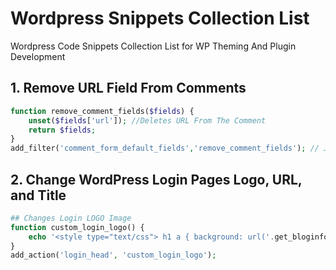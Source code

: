 # Wordpress Snippets Collection List
Wordpress Code Snippets Collection List for WP Theming And Plugin Development

## 1. Remove URL Field From Comments

```php
function remove_comment_fields($fields) {
    unset($fields['url']); //Deletes URL From The Comment
    return $fields;
}
add_filter('comment_form_default_fields','remove_comment_fields'); // Job done using filter function

```
## 2. Change WordPress Login Pages Logo, URL, and Title

```php
## Changes Login LOGO Image
function custom_login_logo() {
	echo '<style type="text/css"> h1 a { background: url('.get_bloginfo('template_directory').' your logo image url here) 50% 50% no-repeat !important; }</style>';
}
add_action('login_head', 'custom_login_logo');

```
